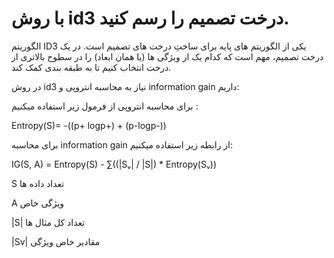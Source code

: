 # با روش id3 درخت تصمیم را رسم کنید.

الگوریتم ID3 یکی از الگوریتم های پایه برای ساختِ درخت های تصمیم است. در یک درخت تصمیم، مهم است که کدام یک از ویژگی ها (یا همان ابعاد) را در سطوح بالاتری از درخت انتخاب کنیم تا به طبقه بندی کمک کند.
 
 در روش id3 نیاز به محاسبه انتروپی و information gain داریم:

برای محاسبه انتروپی از فرمول زیر استفاده میکنیم :

 Entropy(S)= -((p+ logp+) + (p-logp-))
 
 برای محاسبه information gain از رابطه زیر استفاده میکنیم:
 
 IG(S, A) = Entropy(S) - ∑((|Sᵥ| / |S|) * Entropy(Sᵥ))
 
 S تعداد داده ها 
 
 A ویژگی خاص
 
 |S| تعداد کل مثال ها
 
 |Sv| مقادیر خاص ویژگی
 







